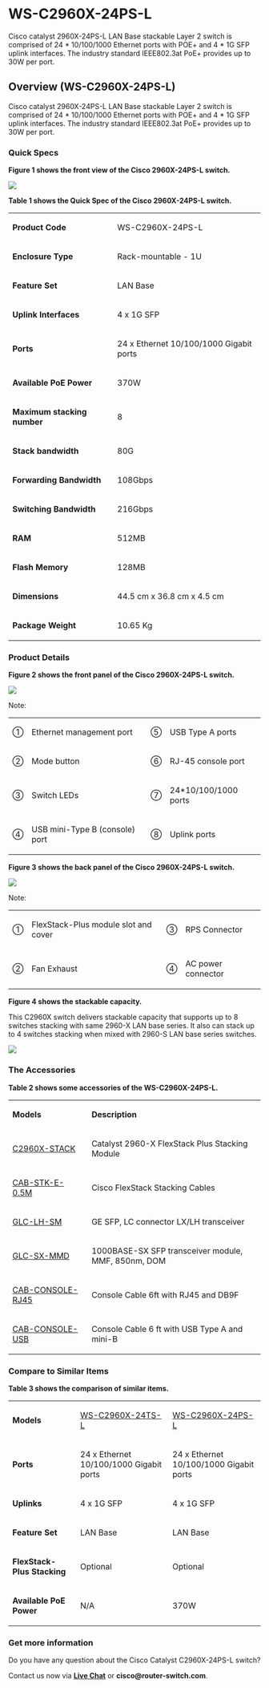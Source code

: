 # WS-C2960X-24PS-L
Cisco catalyst 2960X-24PS-L LAN Base stackable Layer 2 switch is comprised of 24 * 10/100/1000 Ethernet ports with POE+ and 4 * 1G SFP uplink interfaces. The industry standard IEEE802.3at PoE+ provides up to 30W per port.

<h2>Overview (WS-C2960X-24PS-L)</h2>
<p>Cisco catalyst 2960X-24PS-L LAN Base stackable Layer 2 switch is comprised of 24 * 10/100/1000 Ethernet ports with POE+ and 4 * 1G SFP uplink interfaces. The industry standard IEEE802.3at PoE+ provides up to 30W per port.</p>
<h3><strong>Quick Specs</strong></h3>
<p><strong>Figure 1 shows the front view of the Cisco 2960X-24PS-L switch.</strong></p>
<p><img src="http://img.router-switch.com/media/wysiwyg/WS-C2960X-24PS-L/WS-C2960X-24PS-L-1.jpg"/></p>
<p><strong>Table 1 shows the Quick Spec of the Cisco 2960X-24PS-L switch.</strong></p>
<table>
<tbody>
<tr>
<td>
<p><strong>Product Code</strong></p>
</td>
<td>
<p>WS-C2960X-24PS-L</p>
</td>
</tr>
<tr>
<td>
<p><strong>Enclosure Type</strong></p>
</td>
<td>
<p>Rack-mountable - 1U</p>
</td>
</tr>
<tr>
<td>
<p><strong>Feature Set</strong></p>
</td>
<td>
<p>LAN Base</p>
</td>
</tr>
<tr>
<td>
<p><strong>Uplink Interfaces</strong></p>
</td>
<td>
<p>4 x 1G SFP</p>
</td>
</tr>
<tr>
<td>
<p><strong>Ports</strong></p>
</td>
<td>
<p>24 x Ethernet 10/100/1000 Gigabit ports</p>
</td>
</tr>
<tr>
<td>
<p><strong>Available PoE Power</strong></p>
</td>
<td>
<p>370W</p>
</td>
</tr>
<tr>
<td>
<p><strong>Maximum stacking number</strong></p>
</td>
<td>
<p>8</p>
</td>
</tr>
<tr>
<td>
<p><strong>Stack bandwidth</strong></p>
</td>
<td>
<p>80G</p>
</td>
</tr>
<tr>
<td>
<p><strong>Forwarding Bandwidth</strong></p>
</td>
<td>
<p>108Gbps</p>
</td>
</tr>
<tr>
<td>
<p><strong>Switching Bandwidth</strong></p>
</td>
<td>
<p>216Gbps</p>
</td>
</tr>
<tr>
<td>
<p><strong>RAM</strong></p>
</td>
<td>
<p>512MB</p>
</td>
</tr>
<tr>
<td>
<p><strong>Flash Memory</strong></p>
</td>
<td>
<p>128MB</p>
</td>
</tr>
<tr>
<td>
<p><strong>Dimensions</strong></p>
</td>
<td>
<p>44.5 cm x 36.8 cm x 4.5 cm</p>
</td>
</tr>
<tr>
<td>
<p><strong>Package Weight</strong></p>
</td>
<td>
<p>10.65 Kg</p>
</td>
</tr>
</tbody>
</table>
<h3><strong>Product Details</strong></h3>
<p><strong>Figure 2 shows the front panel of the Cisco 2960X-24PS-L switch.</strong></p>
<p><img src="http://img.router-switch.com/media/wysiwyg/WS-C2960X-24PS-L/WS-C2960X-24PS-L_Front_Panel-1.jpg"/></p>
<p>Note:</p>
<table>
<tbody>
<tr>
<td>
<p>①</p>
</td>
<td>
<p>Ethernet management port</p>
</td>
<td>
<p>⑤</p>
</td>
<td>
<p>USB Type A ports</p>
</td>
</tr>
<tr>
<td>
<p>②</p>
</td>
<td>
<p>Mode button</p>
</td>
<td>
<p>⑥</p>
</td>
<td>
<p>RJ-45 console port</p>
</td>
</tr>
<tr>
<td>
<p>③</p>
</td>
<td>
<p>Switch LEDs</p>
</td>
<td>
<p>⑦</p>
</td>
<td>
<p>24*10/100/1000 ports</p>
</td>
</tr>
<tr>
<td>
<p>④</p>
</td>
<td>
<p>USB mini-Type B (console) port</p>
</td>
<td>
<p>⑧</p>
</td>
<td>
<p>Uplink ports</p>
</td>
</tr>
</tbody>
</table>
<p><strong>Figure 3 shows the back panel of the Cisco 2960X-24PS-L switch.</strong></p>
<p><img src="http://img.router-switch.com/media/wysiwyg/WS-C2960X-24PS-L/ws-c2960x-24ps-l_back_panel.jpg"/></p>
<p>Note:</p>
<table>
<tbody>
<tr>
<td>
<p>①</p>
</td>
<td>
<p>FlexStack-Plus module slot and cover</p>
</td>
<td>
<p>③</p>
</td>
<td>
<p>RPS Connector</p>
</td>
</tr>
<tr>
<td>
<p>②</p>
</td>
<td>
<p>Fan Exhaust</p>
</td>
<td>
<p>④</p>
</td>
<td>
<p>AC power connector</p>
</td>
</tr>
</tbody>
</table>
<p><strong>Figure 4 shows the stackable capacity.</strong></p>
<p>This C2960X switch delivers stackable capacity that supports up to 8 switches stacking with same 2960-X LAN base series. It also can stack up to 4 switches stacking when mixed with 2960-S LAN base series switches.</p>
<p><img src="http://img.router-switch.com/media/wysiwyg/WS-C2960X-24PS-L/stack_switches.jpg"/></p>
<h3><strong>The Accessories </strong></h3>
<p><strong>Table 2 shows some accessories of the WS-C2960X-24PS-L.</strong></p>
<table>
<tbody>
<tr>
<td>
<p><strong>Models</strong></p>
</td>
<td>
<p><strong>Description</strong></p>
</td>
</tr>
<tr>
<td>
<p><a href="http://www.router-switch.com/c2960x-stack-p-5275.html">C2960X-STACK</a></p>
</td>
<td>
<p>Catalyst 2960-X FlexStack Plus Stacking Module</p>
</td>
</tr>
<tr>
<td>
<p><a href="http://www.router-switch.com/cab-stk-e-0-5m-p-4824.html">CAB-STK-E-0.5M</a></p>
</td>
<td>
<p>Cisco FlexStack Stacking Cables</p>
</td>
</tr>
<tr>
<td>
<p><a href="http://www.router-switch.com/glc-lh-sm-p-1748.html">GLC-LH-SM</a></p>
</td>
<td>
<p>GE SFP, LC connector LX/LH transceiver</p>
</td>
</tr>
<tr>
<td>
<p><a href="http://www.router-switch.com/glc-sx-mmd-p-4958.html">GLC-SX-MMD</a></p>
</td>
<td>
<p>1000BASE-SX SFP transceiver module, MMF, 850nm, DOM</p>
</td>
</tr>
<tr>
<td>
<p><a href="http://www.router-switch.com/cab-console-rj45-p-4939.html">CAB-CONSOLE-RJ45</a></p>
</td>
<td>
<p>Console Cable 6ft with RJ45 and DB9F</p>
</td>
</tr>
<tr>
<td>
<p><a href="http://www.router-switch.com/cab-console-usb-p-4951.html">CAB-CONSOLE-USB</a></p>
</td>
<td>
<p>Console Cable 6 ft with USB Type A and mini-B</p>
</td>
</tr>
</tbody>
</table>
<h3><strong>Compare to Similar Items</strong></h3>
<p><strong>Table 3 shows the comparison of similar items.</strong></p>
<table>
<tbody>
<tr>
<td>
<p><strong>Models</strong></p>
</td>
<td>
<p><a href="http://www.router-switch.com/ws-c2960x-24ts-l-p-5268.html">WS-C2960X-24TS-L</a></p>
</td>
<td>
<p><a href="http://www.router-switch.com/ws-c2960x-24ps-l-p-5265.html">WS-C2960X-24PS-L</a></p>
</td>
</tr>
<tr>
<td>
<p><strong>Ports</strong></p>
</td>
<td>
<p>24 x Ethernet 10/100/1000 Gigabit ports</p>
</td>
<td>
<p>24 x Ethernet 10/100/1000 Gigabit ports</p>
</td>
</tr>
<tr>
<td>
<p><strong>Uplinks</strong></p>
</td>
<td>
<p>4 x 1G SFP</p>
</td>
<td>
<p>4 x 1G SFP</p>
</td>
</tr>
<tr>
<td>
<p><strong>Feature Set</strong></p>
</td>
<td>
<p>LAN Base</p>
</td>
<td>
<p>LAN Base</p>
</td>
</tr>
<tr>
<td>
<p><strong>FlexStack-Plus Stacking</strong></p>
</td>
<td>
<p>Optional</p>
</td>
<td>
<p>Optional</p>
</td>
</tr>
<tr>
<td>
<p><strong>Available PoE Power</strong></p>
</td>
<td>
<p>N/A</p>
</td>
<td>
<p>370W</p>
</td>
</tr>
</tbody>
</table>
<h3><strong>Get more information</strong></h3>
<p>Do you have any question about the Cisco Catalyst C2960X-24PS-L switch?</p>
<p>Contact us now via <a href="http://chat.router-switch.com/chat.php"><strong>Live Chat</strong></a> or <strong>cisco@router-switch.com</strong>.</p>

